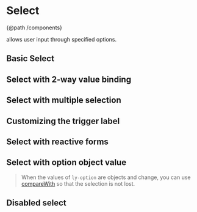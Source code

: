 # Select
{@path /components}

<code class="html"><ly-select></code> allows user input through specified options.


<h2 [lyTyp]="'display1'" gutter>Basic Select</h2>
<demo-view path="docs/components/select-demo/basic-select">
  <aui-basic-select></aui-basic-select>
</demo-view>

<h2 [lyTyp]="'display1'" gutter>Select with 2-way value binding</h2>
<demo-view path="docs/components/select-demo/select-with-ng-model">
  <aui-select-with-ng-model></aui-select-with-ng-model>
</demo-view>

<h2 [lyTyp]="'display1'" gutter>Select with multiple selection</h2>
<demo-view path="docs/components/select-demo/select-multiple">
  <aui-select-multiple></aui-select-multiple>
</demo-view>

<h2 [lyTyp]="'display1'" gutter>Customizing the trigger label</h2>
<demo-view path="docs/components/select-demo/select-custom-trigger">
  <aui-select-custom-trigger></aui-select-custom-trigger>
</demo-view>

<h2 [lyTyp]="'display1'" gutter>Select with reactive forms</h2>
<demo-view path="docs/components/select-demo/select-reactive-form">
  <aui-select-reactive-form></aui-select-reactive-form>
</demo-view>

<h2 [lyTyp]="'display1'" gutter>Select with option object value</h2>

<demo-view path="docs/components/select-demo/select-option-object-value">
  <aui-select-option-object-value></aui-select-option-object-value>
</demo-view>

> When the values ​​of `ly-option` are objects and change, you can use [compareWith](luking) so that the selection is not lost.

<h2 [lyTyp]="'display1'" gutter>Disabled select</h2>
<demo-view path="docs/components/select-demo/select-disable">
  <aui-select-disable></aui-select-disable>
</demo-view>
